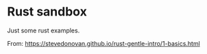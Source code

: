# Rust sandbox

Just some rust examples.

From:
https://stevedonovan.github.io/rust-gentle-intro/1-basics.html